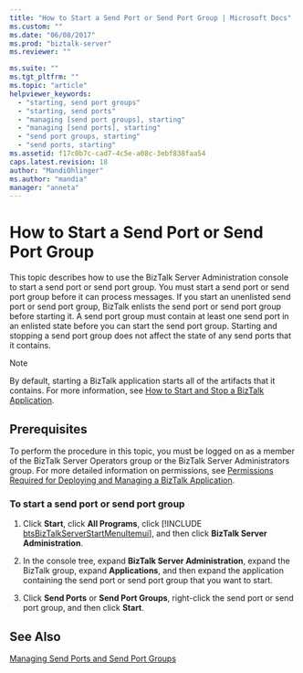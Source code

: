 ```yaml
---
title: "How to Start a Send Port or Send Port Group | Microsoft Docs"
ms.custom: ""
ms.date: "06/08/2017"
ms.prod: "biztalk-server"
ms.reviewer: ""

ms.suite: ""
ms.tgt_pltfrm: ""
ms.topic: "article"
helpviewer_keywords: 
  - "starting, send port groups"
  - "starting, send ports"
  - "managing [send port groups], starting"
  - "managing [send ports], starting"
  - "send port groups, starting"
  - "send ports, starting"
ms.assetid: f17c0b7c-cad7-4c5e-a08c-3ebf838faa54
caps.latest.revision: 18
author: "MandiOhlinger"
ms.author: "mandia"
manager: "anneta"
---
```

# How to Start a Send Port or Send Port Group
This topic describes how to use the BizTalk Server Administration console to start a send port or send port group. You must start a send port or send port group before it can process messages. If you start an unenlisted send port or send port group, BizTalk enlists the send port or send port group before starting it. A send port group must contain at least one send port in an enlisted state before you can start the send port group. Starting and stopping a send port group does not affect the state of any send ports that it contains.  
  
> [!NOTE]
>  By default, starting a BizTalk application starts all of the artifacts that it contains. For more information, see [How to Start and Stop a BizTalk Application](../core/how-to-start-and-stop-a-biztalk-application.md).  
  
## Prerequisites  
 To perform the procedure in this topic, you must be logged on as a member of the BizTalk Server Operators group or the BizTalk Server Administrators group. For more detailed information on permissions, see [Permissions Required for Deploying and Managing a BizTalk Application](../core/permissions-required-for-deploying-and-managing-a-biztalk-application.md).  
  
### To start a send port or send port group  
  
1. Click <strong>Start</strong>, click <strong>All Programs</strong>, click [!INCLUDE [btsBizTalkServerStartMenuItemui](../includes/btsbiztalkserverstartmenuitemui-md.md)], and then click <strong>BizTalk Server Administration</strong>.  
  
2. In the console tree, expand **BizTalk Server Administration**, expand the BizTalk group, expand **Applications**, and then expand the application containing the send port or send port group that you want to start.  
  
3. Click **Send Ports** or **Send Port Groups**, right-click the send port or send port group, and then click **Start**.  
  
## See Also  
 [Managing Send Ports and Send Port Groups](../core/managing-send-ports-and-send-port-groups.md)